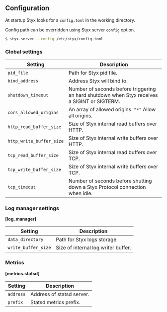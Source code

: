 Configuration
-------------

At startup Styx looks for a `config.toml` in the working directory.

Config path can be overridden using Styx server `config` option.

```bash
$ styx-server --config /etc/styx/config.toml
```

### Global settings

| Setting                  | Description                                                                                  |
|--------------------------|----------------------------------------------------------------------------------------------|
| `pid_file`               | Path for Styx pid file.                                                                      |
| `bind_address`           | Address Styx will bind to.                                                                   |
| `shutdown_timeout`       | Number of seconds before triggering an hard shutdown when Styx receives a SIGINT or SIGTERM. |
| `cors_allowed_origins`   | An array of allowed origins. `"*"` Allow all origins.                                        |
| `http_read_buffer_size`  | Size of Styx internal read buffers over HTTP.                                                |
| `http_write_buffer_size` | Size of Styx internal write buffers over HTTP.                                               |
| `tcp_read_buffer_size`   | Size of Styx internal read buffers over TCP.                                                 |
| `tcp_write_buffer_size`  | Size of Styx internal write buffers over TCP.                                                |
| `tcp_timeout`            | Number of seconds before shutting down a Styx Protocol connection when idle.                 |

### Log manager settings

**[log_manager]**

| Setting             | Description                         |
|---------------------|-------------------------------------|
| `data_directory`    | Path for Styx logs storage.         |
| `write_buffer_size` | Size of internal log writer buffer. |

### Metrics

**[metrics.statsd]**

| Setting   | Description               |
|-----------|---------------------------|
| `address` | Address of statsd server. |
| `prefix`  | Statsd metrics prefix.    |
